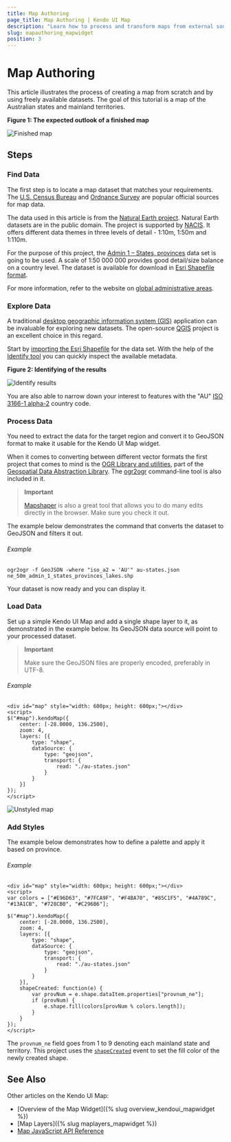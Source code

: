 ```yaml
---
title: Map Authoring
page_title: Map Authoring | Kendo UI Map
description: "Learn how to process and transform maps from external sources so they can be used with the Kendo UI Map widget."
slug: mapauthoring_mapwidget
position: 3
---
```


# Map Authoring

This article illustrates the process of creating a map from scratch and by using freely available datasets. The goal of this tutorial is a map of the Australian states and mainland territories.

**Figure 1: The expected outlook of a finished map**

![Finished map](images/map-au.png)

## Steps

### Find Data

The first step is to locate a map dataset that matches your requirements. The [U.S. Census Bureau](http://www.census.gov) and [Ordnance Survey](http://www.ordnancesurvey.co.uk/) are popular official sources for map data.

The data used in this article is from the [Natural Earth project](http://www.naturalearthdata.com/). Natural Earth datasets are in the public domain. The project is supported by [NACIS](http://nacis.org/). It offers different data themes in three levels of detail - 1:10m, 1:50m and 1:110m.

For the purpose of this project, the [Admin 1 – States, provinces](http://www.naturalearthdata.com/downloads/50m-cultural-vectors) data set is going to be used. A scale of 1:50 000 000 provides good detail/size balance on a country level. The dataset is available for download in [Esri Shapefile format](http://www.naturalearthdata.com/http//www.naturalearthdata.com/download/50m/cultural/ne_50m_admin_1_states_provinces_lakes.zip).

For more information, refer to the website on [global administrative areas](http://www.gadm.org/country).

### Explore Data

A traditional [desktop geographic information system (GIS)](https://en.wikipedia.org/wiki/Geographic_information_system) application can be invaluable for exploring new datasets. The open-source [QGIS](https://www.qgis.org/en/site/) project is an excellent choice in this regard.

Start by [importing the Esri Shapefile](https://docs.qgis.org/testing/en/docs/user_manual/working_with_vector/index.html) for the data set. With the help of the [Identify tool](https://docs.qgis.org/testing/en/docs/user_manual/introduction/general_tools.html#identify) you can quickly inspect the available metadata.

**Figure 2: Identifying of the results**

![Identify results](images/map-qgis-identify.png)

You are also able to narrow down your interest to features with the "AU" [ISO 3166-1 alpha-2](http://en.wikipedia.org/wiki/ISO_3166-1_alpha-2) country code.

### Process Data

You need to extract the data for the target region and convert it to GeoJSON format to make it usable for the Kendo UI Map widget.

When it comes to converting between different vector formats the first project that comes to mind is the [OGR Library and utilities](http://www.gdal.org/ogr/index.html), part of the [Geospatial Data Abstraction Library](http://www.gdal.org/). The [ogr2ogr](http://www.gdal.org/ogr2ogr.html) command-line tool is also included in it.

> **Important**
>
> [Mapshaper](http://www.mapshaper.org/) is also a great tool that allows you to do many edits directly in the browser. Make sure you check it out.

The example below demonstrates the command that converts the dataset to GeoJSON and filters it out.

###### Example

    ogr2ogr -f GeoJSON -where "iso_a2 = 'AU'" au-states.json ne_50m_admin_1_states_provinces_lakes.shp

Your dataset is now ready and you can display it.

### Load Data

Set up a simple Kendo UI Map and add a single shape layer to it, as demonstrated in the example below. Its GeoJSON data source will point to your processed dataset.

> **Important**
>
> Make sure the GeoJSON files are properly encoded, preferably in UTF-8.

###### Example

    <div id="map" style="width: 600px; height: 600px;"></div>
    <script>
    $("#map").kendoMap({
        center: [-28.0000, 136.2500],
        zoom: 4,
        layers: [{
            type: "shape",
            dataSource: {
                type: "geojson",
                transport: {
                    read: "./au-states.json"
                }
            }
        }]
    });
    </script>

![Unstyled map](images/map-au-base.png)

### Add Styles

The example below demonstrates how to define a palette and apply it based on province.

###### Example

    <div id="map" style="width: 600px; height: 600px;"></div>
    <script>
    var colors = ["#E96D63", "#7FCA9F", "#F4BA70", "#85C1F5", "#4A789C", "#13A1CB", "#728CB0", "#C296B6"];

    $("#map").kendoMap({
        center: [-28.0000, 136.2500],
        zoom: 4,
        layers: [{
            type: "shape",
            dataSource: {
                type: "geojson",
                transport: {
                    read: "./au-states.json"
                }
            }
        }],
        shapeCreated: function(e) {
            var provNum = e.shape.dataItem.properties["provnum_ne"];
            if (provNum) {
                e.shape.fill(colors[provNum % colors.length]);
            }
        }
    });
    </script>

The `provnum_ne` field goes from 1 to 9 denoting each mainland state and territory. This project uses the [`shapeCreated`](/api/dataviz/map#events-shapeCreated) event to set the fill color of the newly created shape.

## See Also

Other articles on the Kendo UI Map:

* [Overview of the Map Widget]({% slug overview_kendoui_mapwidget %})
* [Map Layers]({% slug maplayers_mapwidget %})
* [Map JavaScript API Reference](/api/javascript/dataviz/ui/map)
